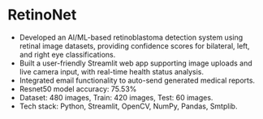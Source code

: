 # RetinoNet
- Developed an AI/ML-based retinoblastoma detection system using retinal image datasets, providing confidence scores for bilateral, left, and right eye classifications.
- Built a user-friendly Streamlit web app supporting image uploads and live camera input, with real-time health status analysis.
- Integrated email functionality to auto-send generated medical reports.
- Resnet50 model accuracy: 75.53%
- Dataset: 480 images, Train: 420 images, Test: 60 images. 
- Tech stack: Python, Streamlit, OpenCV, NumPy, Pandas, Smtplib.

